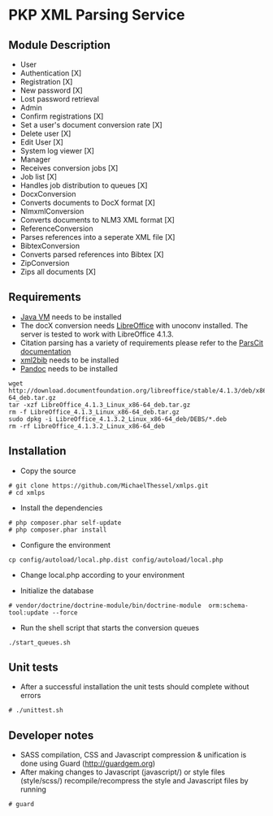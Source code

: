 PKP XML Parsing Service
=======================

Module Description
------------------
* User
 * Authentication [X]
 * Registration [X]
 * New password [X]
 * Lost password retrieval
* Admin
 * Confirm registrations [X]
 * Set a user's document conversion rate [X]
 * Delete user [X]
 * Edit User [X]
 * System log viewer [X]
* Manager
 * Receives conversion jobs [X]
 * Job list [X]
 * Handles job distribution to queues [X]
* DocxConversion
 * Converts documents to DocX format [X]
* NlmxmlConversion
 * Converts documents to NLM3 XML format [X]
* ReferenceConversion
 * Parses references into a seperate XML file [X]
* BibtexConversion
 * Converts parsed references into Bibtex [X]
* ZipConversion
 * Zips all documents [X]

Requirements
------------
* [Java VM](https://java.com/en/download/index.jsp) needs to be installed
* The docX conversion needs [LibreOffice](http://www.libreoffice.org/) with unoconv installed. The server is tested to work with LibreOffice 4.1.3.
* Citation parsing has a variety of requirements please refer to the [ParsCit documentation](https://github.com/knmnyn/ParsCit/blob/master/INSTALL)
* [xml2bib](http://sourceforge.net/p/bibutils/home/xml2bib/) needs to be installed
* [Pandoc](http://johnmacfarlane.net/pandoc/) needs to be installed

```
wget http://download.documentfoundation.org/libreoffice/stable/4.1.3/deb/x86_64/LibreOffice_4.1.3_Linux_x86-64_deb.tar.gz
tar -xzf LibreOffice_4.1.3_Linux_x86-64_deb.tar.gz
rm -f LibreOffice_4.1.3_Linux_x86-64_deb.tar.gz
sudo dpkg -i LibreOffice_4.1.3.2_Linux_x86-64_deb/DEBS/*.deb
rm -rf LibreOffice_4.1.3.2_Linux_x86-64_deb
```

Installation
------------
* Copy the source

```
# git clone https://github.com/MichaelThessel/xmlps.git
# cd xmlps
```
* Install the dependencies

```
# php composer.phar self-update
# php composer.phar install
```
* Configure the environment

```
cp config/autoload/local.php.dist config/autoload/local.php
```
* Change local.php according to your environment

* Initialize the database

```
# vendor/doctrine/doctrine-module/bin/doctrine-module  orm:schema-tool:update --force
```
* Run the shell script that starts the conversion queues

```
./start_queues.sh
```

Unit tests
----------
* After a successful installation the unit tests should complete without errors

```
# ./unittest.sh
```

Developer notes
---------------
* SASS compilation, CSS and Javascript compression & unification is done using Guard (http://guardgem.org)
* After making changes to Javascript (javascript/) or style files (style/scss/) recompile/recompress the style and Javascript files by running

```
# guard
```
